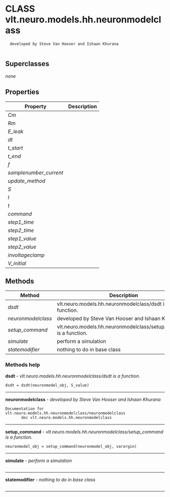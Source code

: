 # CLASS vlt.neuro.models.hh.neuronmodelclass

```
  developed by Steve Van Hooser and Ishaan Khurana


```
## Superclasses
*none*

## Properties

| Property | Description |
| --- | --- |
| *Cm* |  |
| *Rm* |  |
| *E_leak* |  |
| *dt* |  |
| *t_start* |  |
| *t_end* |  |
| *f* |  |
| *samplenumber_current* |  |
| *update_method* |  |
| *S* |  |
| *I* |  |
| *t* |  |
| *command* |  |
| *step1_time* |  |
| *step2_time* |  |
| *step1_value* |  |
| *step2_value* |  |
| *involtageclamp* |  |
| *V_initial* |  |


## Methods 

| Method | Description |
| --- | --- |
| *dsdt* | vlt.neuro.models.hh.neuronmodelclass/dsdt is a function. |
| *neuronmodelclass* | developed by Steve Van Hooser and Ishaan Khurana |
| *setup_command* | vlt.neuro.models.hh.neuronmodelclass/setup_command is a function. |
| *simulate* | perform a simulation |
| *statemodifier* | nothing to do in base class |


### Methods help 

**dsdt** - *vlt.neuro.models.hh.neuronmodelclass/dsdt is a function.*

```
dsdt = dsdt(neuronmodel_obj, S_value)
```

---

**neuronmodelclass** - *developed by Steve Van Hooser and Ishaan Khurana*

```
Documentation for vlt.neuro.models.hh.neuronmodelclass/neuronmodelclass
       doc vlt.neuro.models.hh.neuronmodelclass
```

---

**setup_command** - *vlt.neuro.models.hh.neuronmodelclass/setup_command is a function.*

```
neuronmodel_obj = setup_command(neuronmodel_obj, varargin)
```

---

**simulate** - *perform a simulation*

```

```

---

**statemodifier** - *nothing to do in base class*

```

```

---

